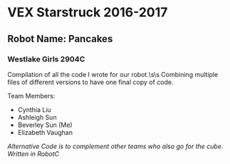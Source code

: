 # VEX Starstruck 2016-2017

## Robot Name: Pancakes

### Westlake Girls 2904C

Compilation of all the code I wrote for our robot.\s\s
Combining multiple files of different versions to have one final copy of code.

Team Members:
  * Cynthia Liu  
  * Ashleigh Sun
  * Beverley Sun (Me)
  * Elizabeth Vaughan

*Alternative Code is to complement other teams who also go for the cube.*
*Written in RobotC*

